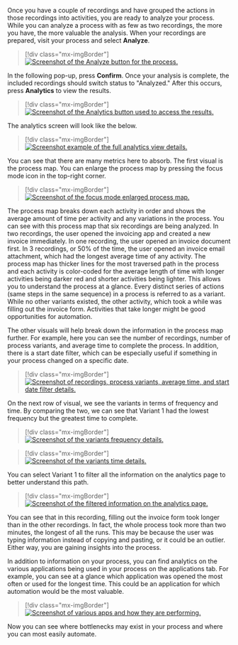 Once you have a couple of recordings and have grouped the actions in those recordings into activities, you are ready to analyze your process. While you can analyze a process with as few as two recordings, the more you have, the more valuable the analysis. When your recordings are prepared, visit your process and select **Analyze**.

> [!div class="mx-imgBorder"]
> [![Screenshot of the Analyze button for the process.](../media/analyze.png)](../media/analyze.png#lightbox)

In the following pop-up, press **Confirm**. Once your analysis is complete, the included recordings should switch status to "Analyzed." After this occurs, press **Analytics** to view the results.

> [!div class="mx-imgBorder"]
> [![Screenshot of the Analytics button used to access the results.](../media/analytics.png)](../media/analytics.png#lightbox)

The analytics screen will look like the below.

> [!div class="mx-imgBorder"]
> [![Screenshot example of the full analytics view details.](../media/analytics-view.png)](../media/analytics-view.png#lightbox)

You can see that there are many metrics here to absorb. The first visual is the process map. You can enlarge the process map by pressing the focus mode icon in the top-right corner.

> [!div class="mx-imgBorder"]
> [![Screenshot of the focus mode enlarged process map.](../media/focus-mode.png)](../media/focus-mode.png#lightbox)

The process map breaks down each activity in order and shows the average amount of time per activity and any variations in the process. You can see with this process map that six recordings are being analyzed. In two recordings, the user opened the invoicing app and created a new invoice immediately. In one recording, the user opened an invoice document first. In 3 recordings, or 50% of the time, the user opened an invoice email attachment, which had the longest average time of any activity. The process map has thicker lines for the most traversed path in the process and each activity is color-coded for the average length of time with longer activities being darker red and shorter activities being lighter. This allows you to understand the process at a glance. Every distinct series of actions (same steps in the same sequence) in a process is referred to as a variant. While no other variants existed, the other activity, which took a while was filling out the invoice form. Activities that take longer might be good opportunities for automation.

The other visuals will help break down the information in the process map further. For example, here you can see the number of recordings, number of process variants, and average time to complete the process. In addition, there is a start date filter, which can be especially useful if something in your process changed on a specific date.

> [!div class="mx-imgBorder"]
> [![Screenshot of recordings, process variants, average time, and start date filter details.](../media/details.png)](../media/details.png#lightbox)

On the next row of visual, we see the variants in terms of frequency and time. By comparing the two, we can see that Variant 1 had the lowest frequency but the greatest time to complete.

> [!div class="mx-imgBorder"]
> [![Screenshot of the variants frequency details.](../media/variants-frequency.png)](../media/variants-frequency.png#lightbox)

> [!div class="mx-imgBorder"]
> [![Screenshot of the variants time details.](../media/variants-time.png)](../media/variants-time.png#lightbox)

You can select Variant 1 to filter all the information on the analytics page to better understand this path.

> [!div class="mx-imgBorder"]
> [![Screenshot of the filtered information on the analytics page.](../media/deviation.png)](../media/deviation.png#lightbox)

You can see that in this recording, filling out the invoice form took longer than in the other recordings. In fact, the whole process took more than two minutes, the longest of all the runs. This may be because the user was typing information instead of copying and pasting, or it could be an outlier. Either way, you are gaining insights into the process.

In addition to information on your process, you can find analytics on the various applications being used in your process on the applications tab. For example, you can see at a glance which application was opened the most often or used for the longest time. This could be an application for which automation would be the most valuable. 

> [!div class="mx-imgBorder"]
> [![Screenshot of various apps and how they are performing.](../media/analyze-apps.png)](../media/analyze-apps.png#lightbox)

Now you can see where bottlenecks may exist in your process and where you can most easily automate.
